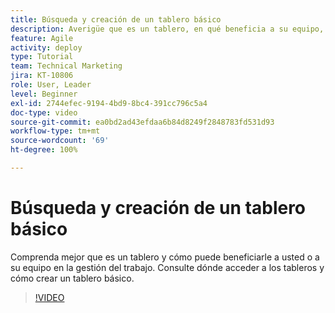 ```yaml
---
title: Búsqueda y creación de un tablero básico
description: Averigüe que es un tablero, en qué beneficia a su equipo, cómo encontrarlo y cómo crearlo uno mismo.
feature: Agile
activity: deploy
type: Tutorial
team: Technical Marketing
jira: KT-10806
role: User, Leader
level: Beginner
exl-id: 2744efec-9194-4bd9-8bc4-391cc796c5a4
doc-type: video
source-git-commit: ea0bd2ad43efdaa6b84d8249f2848783fd531d93
workflow-type: tm+mt
source-wordcount: '69'
ht-degree: 100%

---
```


# Búsqueda y creación de un tablero básico

Comprenda mejor que es un tablero y cómo puede beneficiarle a usted o a su equipo en la gestión del trabajo. Consulte dónde acceder a los tableros y cómo crear un tablero básico.

>[!VIDEO](https://video.tv.adobe.com/v/346548/?quality=12&learn=on)
